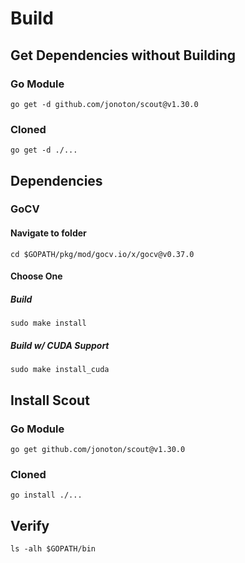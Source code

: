 # Build

## Get Dependencies without Building
### Go Module
```
go get -d github.com/jonoton/scout@v1.30.0
```
### Cloned
```
go get -d ./...
```

## Dependencies
### GoCV
#### Navigate to folder
```
cd $GOPATH/pkg/mod/gocv.io/x/gocv@v0.37.0
```
#### Choose One
##### Build
```
sudo make install
```
##### Build w/ CUDA Support
```
sudo make install_cuda
```

## Install Scout
### Go Module
```
go get github.com/jonoton/scout@v1.30.0
```
### Cloned
```
go install ./...
```

## Verify
```
ls -alh $GOPATH/bin
```
